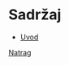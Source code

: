 # Sadržaj

* [Uvod](https://github.com/sipavlovic/articles/blob/main/text/0000_Intro/intro_hr.md)

[Natrag](README.md)
